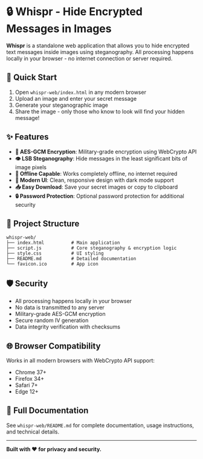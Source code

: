 # 🔒 Whispr - Hide Encrypted Messages in Images

**Whispr** is a standalone web application that allows you to hide encrypted text messages inside images using steganography. All processing happens locally in your browser - no internet connection or server required.

## 🚀 Quick Start

1. Open `whispr-web/index.html` in any modern browser
2. Upload an image and enter your secret message
3. Generate your steganographic image
4. Share the image - only those who know to look will find your hidden message!

## ✨ Features

- **🔐 AES-GCM Encryption**: Military-grade encryption using WebCrypto API
- **👁️ LSB Steganography**: Hide messages in the least significant bits of image pixels
- **📱 Offline Capable**: Works completely offline, no internet required
- **🎨 Modern UI**: Clean, responsive design with dark mode support
- **📥 Easy Download**: Save your secret images or copy to clipboard
- **🔒 Password Protection**: Optional password protection for additional security

## 📁 Project Structure

```
whispr-web/
├── index.html          # Main application
├── script.js           # Core steganography & encryption logic
├── style.css           # UI styling
├── README.md           # Detailed documentation
└── favicon.ico         # App icon
```

## 🛡️ Security

- All processing happens locally in your browser
- No data is transmitted to any server
- Military-grade AES-GCM encryption
- Secure random IV generation
- Data integrity verification with checksums

## 🌐 Browser Compatibility

Works in all modern browsers with WebCrypto API support:
- Chrome 37+
- Firefox 34+
- Safari 7+
- Edge 12+

## 📖 Full Documentation

See `whispr-web/README.md` for complete documentation, usage instructions, and technical details.

---

**Built with ❤️ for privacy and security.**
